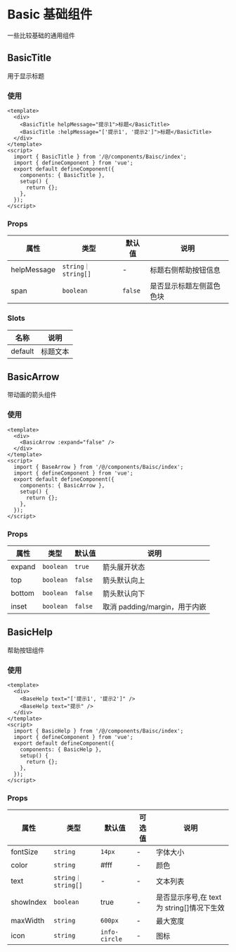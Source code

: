 # Basic 基础组件

一些比较基础的通用组件

## BasicTitle

用于显示标题

### 使用

```vue
<template>
  <div>
    <BasicTitle helpMessage="提示1">标题</BasicTitle>
    <BasicTitle :helpMessage="['提示1', '提示2']">标题</BasicTitle>
  </div>
</template>
<script>
  import { BasicTitle } from '/@/components/Baisc/index';
  import { defineComponent } from 'vue';
  export default defineComponent({
    components: { BasicTitle },
    setup() {
      return {};
    },
  });
</script>
```

### Props

| 属性        | 类型               | 默认值  | 说明                     |
| ----------- | ------------------ | ------- | ------------------------ |
| helpMessage | `string｜string[]` | -       | 标题右侧帮助按钮信息     |
| span        | `boolean`          | `false` | 是否显示标题左侧蓝色色块 |

### Slots

| 名称    | 说明     |
| ------- | -------- |
| default | 标题文本 |

## BasicArrow

带动画的箭头组件

### 使用

```vue
<template>
  <div>
    <BasicArrow :expand="false" />
  </div>
</template>
<script>
  import { BaseArrow } from '/@/components/Baisc/index';
  import { defineComponent } from 'vue';
  export default defineComponent({
    components: { BasicArrow },
    setup() {
      return {};
    },
  });
</script>
```

### Props

| 属性   | 类型      | 默认值  | 说明                          |
| ------ | --------- | ------- | ----------------------------- |
| expand | `boolean` | `true`  | 箭头展开状态                  |
| top    | `boolean` | `false` | 箭头默认向上                  |
| bottom | `boolean` | `false` | 箭头默认向下                  |
| inset  | `boolean` | `false` | 取消 padding/margin，用于内嵌 |

## BasicHelp

帮助按钮组件

### 使用

```vue
<template>
  <div>
    <BaseHelp text="['提示1', '提示2']" />
    <BaseHelp text="提示" />
  </div>
</template>
<script>
  import { BasicHelp } from '/@/components/Baisc/index';
  import { defineComponent } from 'vue';
  export default defineComponent({
    components: { BasicHelp },
    setup() {
      return {};
    },
  });
</script>
```

### Props

| 属性 | 类型 | 默认值 | 可选值 | 说明 |
| --- | --- | --- | --- | --- |
| fontSize | `string` | `14px` | - | 字体大小 |
| color | `string` | #fff | - | 颜色 |
| text | `string｜string[]` | - | - | 文本列表 |
| showIndex | `boolean` | true | - | 是否显示序号,在 text 为 string[]情况下生效 |
| maxWidth | `string` | `600px` | - | 最大宽度 |
| icon | `string` | `info-circle` | - | 图标 |
